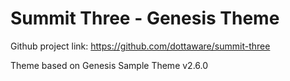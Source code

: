 # Summit Three - Genesis Theme

Github project link: https://github.com/dottaware/summit-three

Theme based on Genesis Sample Theme v2.6.0
